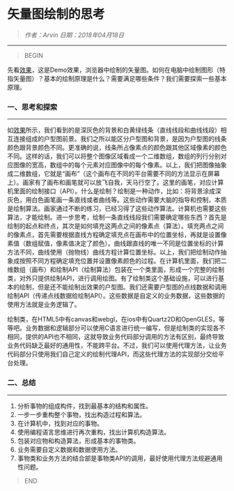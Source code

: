 
# 矢量图绘制的思考

> *作者：Arvin 日期：2018年04月18日*

---------------------------------

>BEGIN

先看[效果](http://arvinsfj.github.io/public/ctt/Tools/web2d/2d.html)，这是Demo效果，浏览器中绘制的矢量图。如何在电脑中绘制图形（特指矢量图）？基本的绘制原理是什么？需要满足哪些条件？我们需要探索一些基本原理。

### 一、思考和探索
---------------------------------

如[效果](http://arvinsfj.github.io/public/ctt/Tools/web2d/2d.html)所示，我们看到的是深灰色的背景和白黄绿线条（直线线段和曲线线段）相互连接组成的户型图前景。我们之所以能区分户型图和背景，是因为户型图的线条颜色跟背景颜色不同。更准确的说，线条所占像素点的颜色跟其他区域像素的颜色不同。这样的话，我们可以将整个图像区域看成一个二维数组，数组的列行分别对应图像的宽高，数组中的每个元素对应图像中的每个像素。以上，我们把图像抽象成二维数组，它就是“画布”（这个画布在不同的平台需要不同的方法显示在屏幕上）。画家有了画布和画笔就可以放飞自我，天马行空了。这里的画笔，对应计算机里面的绘制接口（API）。什么是绘制？绘制是一种动作，比如：将背景涂成深灰色，用白色画笔画一条直线或者曲线等。这些动作需要大脑的指导和控制，本质是绘制算法。画家通过不断的练习，已经习得了这些动作算法。计算机也需要这些算法，才能绘制。进一步思考，绘制一条直线线段我们需要确定哪些东西？首先是绘制的起点和终点，其次是如何填充这两点之间的像素点（算法）。填充两点之间的像素点，首先需要根据直线方程确定填充点在画布中的位置坐标，再就是设置像素值（数组赋值，像素值决定了颜色）。曲线跟直线的唯一不同是位置坐标的计算方法不同，曲线使用（抛物线）曲线方程计算位置坐标。以上，我们把绘制动作抽象成按照不同方程确定填充位置并设置像素颜色的过程。在计算机里面，我们把二维数组（画布）和绘制API（绘制算法）包装在一个类里面，形成一个完整的绘制类，对外只提供绘制API，进行调用绘图。有了绘制类这个基础设施，可以进行基本的绘制，但是还不能绘制出效果的户型图。我们还需要户型图的点线数据和调用绘制API（传递点线数据给绘制API）。这些数据是自定义的业务数据，这些数据的使用方法就是业务逻辑了。

绘制类，在HTML5中有canvas和webgl，在ios中有Quartz2D和OpenGLES，等等吧。业务数据和逻辑部分可以使用C语言进行统一编写，但是绘制类的实现各不相同，提供的API也不相同，这就导致业务代码部分调用的方法有区别，最终导致业务代码缺乏最好的通用性，不能跨平台。不过，我们可以使用代理方法，让业务代码部分只使用我们自己定义的绘制代理API，而这些代理方法的实现部分交给平台处理。


### 二、总结
---------------------------------

1. 分析事物的组成构件，找到最基本的结构和属性。
2. 一步一步重构整个事物，找出构造过程和算法。
3. 在计算机中，找到对应的事物。
4. 使用编程语言思维进行再次重构，找出计算机构造算法。
5. 包装对应物和构造算法，形成基本的事物类。
6. 业务需要自定义数据和数据使用方法。
7. 事物类和业务方法的结合部是事物类API的调用，最好使用代理方法规避通用性问题。


>END


